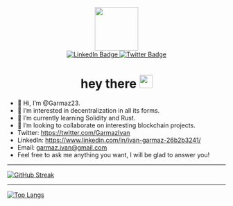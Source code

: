 <div id="header" align="center">
  <img src="https://media.giphy.com/media/M9gbBd9nbDrOTu1Mqx/giphy.gif" width="100"/>
  <div id="badges" align="center">
  <a href="https://www.linkedin.com/in/ivan-garmaz-26b2b3241">
    <img src="https://img.shields.io/badge/LinkedIn-blue?style=for-the-badge&logo=linkedin&logoColor=white" alt="LinkedIn Badge"/>
  </a>
  <a href="https://twitter.com/GarmazIvan">
    <img src="https://img.shields.io/badge/Twitter-blue?style=for-the-badge&logo=twitter&logoColor=white" alt="Twitter Badge"/>
  </a>
</div>
  <h1>
  hey there
  <img src="https://media.giphy.com/media/hvRJCLFzcasrR4ia7z/giphy.gif" width="30px"/>
</h1>
</div>



- 👋 Hi, I’m @Garmaz23.
- 👀 I’m interested in decentralization in all its forms.
- 🌱 I’m currently learning Solidity and Rust.
- 💞️ I’m looking to collaborate on interesting blockchain projects.
- Twitter: https://twitter.com/GarmazIvan
- LinkedIn: https://www.linkedin.com/in/ivan-garmaz-26b2b3241/
- Email: garmaz.ivan@gmail.com
- Feel free to ask me anything you want, I will be glad to answer you!

---
[![GitHub Streak](https://github-readme-streak-stats.herokuapp.com?user=Garmaz23&theme=blue-green)](https://git.io/streak-stats)

---
[![Top Langs](https://github-readme-stats.vercel.app/api/top-langs/?username=Garmaz23&layout=compact&theme=vision-friendly-dark)](https://github.com/anuraghazra/github-readme-stats)
<!---
Garmaz23/Garmaz23 is a ✨ special ✨ repository because its `README.md` (this file) appears on your GitHub profile.
You can click the Preview link to take a look at your changes.
--->
